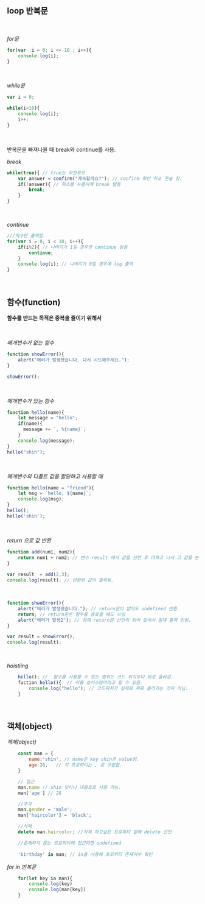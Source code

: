 <head>

## loop 반복문

</head>

<body>
<br>

*for문*

```javascript
for(var  i = 0; i <= 10 ; i++){
    console.log(i);
}
```
<br>

*while문*
```javascript
var i = 0;

while(i<10){
    console.log(i);
    i++;
}
```
<br>


반복문을 빠져나올 때 break와 continue를 사용.

*break*
```javascript
while(true){ // true는 무한루프
    var answer = confirm("계속할까요?"); // confirm 확인 취소 콘솔 창.
    if(!answer){ // 취소를 누를시에 break 발동
        break;
    }
}
```
<br>

*continue*

```javascript
///짝수만 출력함.
for(var i = 0; i < 10; i++){
    if(i%2){ // 나머지가 1일 경우엔 continue 발동
        continue;
    }
    console.log(i); // 나머지가 0일 경우에 log 출력
}
```

<br>
</body>

<head2>

## 함수(function)

</head2>

<body2>

**함수를 만드는 목적은 중복을 줄이기 위해서**

<br>

*매개변수가 없는 함수*

```javascript
function showError(){
    alert("에러가 발생했습니다. 다시 시도해주세요.");
}

showError();
```
<br>

*매개변수가 있는 함수*
```javascript
function hello(name){
    let message = "hello";
    if(name){
      message += `, %{name}`;
    }
    console.log(message);
}
hello("shin");
```

<br>

*매개변수의 디폴트 값을 할당하고 사용할 때*
```javascript
function hello(name = "friend"){
    let msg = `hello, ${name}`;
    console.log(msg);
}
hello();
hello('shin');
```
<br>

*return 으로 값 반환*
```javascript
function add(num1, num2){
    return num1 + num2; // 변수 result 에서 값을 선언 후 더하고 나서 그 값을 반환
}
 
var result  = add(2,3); 
console.log(result); // 반환된 값이 출력됨.
```
<br>

```javascript
function shwoError(){
    alert("에러가 발생했습니다."); // return문이 없어도 undefined 반환. 
    return; // return문은 함수를 종료할 때도 쓰임
    alert("에러가 발생2"); // 위에 return문 선언이 되어 있어서 절대 출력 안됨.
}

var result = showError();
console.log(result);
```
<br>

*hoistiing*

```javascript 
    hello(); //  함수를 사용할 수 있는 범위는 코드 위치보다 위로 올라감.
    fuction hello(){  // 이를 호이스팅이라고 할 수 있음.
        console.log("hello"); // 코드위치가 실제로 위로 올라가는 것이 아님.
    }
```

<br>

## 객체(object)

*객체(object)*

```javascript
    const man = {
        name:'shin', // name은 key shin은 value임.
        age:28,   // 각 프로퍼티는 , 로 구분함.
    }

    // 접근
    man.name // shin 닷이나 대괄호로 사용 가능.
    man['age'] // 28

    //추가
    man.gender = 'male';
    man['haircolor'] = 'black';

    //삭제
    delete man.haircolor; //삭제 하고싶은 프로퍼티 앞에 delete 선언

    //존재하지 않는 프로퍼티에 접근하면 undefined
    
    'birthday' in man; // in을 사용해 프로퍼티 존재여부 확인
```
*for in 반복문*

```javascript
    for(let key in man){
        console.log(key)
        console.log(man[key])
    }
```




</body2>


